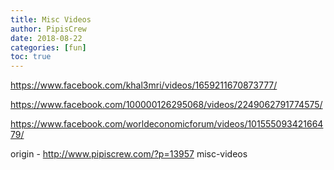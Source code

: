 ```yaml
---
title: Misc Videos
author: PipisCrew
date: 2018-08-22
categories: [fun]
toc: true
---
```


https://www.facebook.com/khal3mri/videos/1659211670873777/

https://www.facebook.com/100000126295068/videos/2249062791774575/

https://www.facebook.com/worldeconomicforum/videos/10155509342166479/

origin - http://www.pipiscrew.com/?p=13957 misc-videos